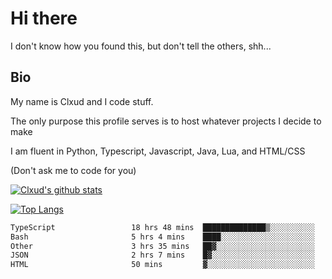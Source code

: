 

# Hi there
I don't know how you found this, but don't tell the others, shh...

## Bio
My name is Clxud and I code stuff.

The only purpose this profile serves is to host whatever projects I decide to make

I am fluent in Python, Typescript, Javascript, Java, Lua, and HTML/CSS



(Don't ask me to code for you)

[![Clxud's github stats](https://github-readme-stats.vercel.app/api?username=cloudwithax&count_private=true&theme=dark&show_icons=true)](https://github.com/anuraghazra/github-readme-stats) 

[![Top Langs](https://github-readme-stats.vercel.app/api/top-langs/?username=cloudwithax&theme=dark)](https://github.com/anuraghazra/github-readme-stats)

<!--START_SECTION:waka-->

```txt
TypeScript                 18 hrs 48 mins  ██████████████▒░░░░░░░░░░   56.99 %
Bash                       5 hrs 4 mins    ████░░░░░░░░░░░░░░░░░░░░░   15.39 %
Other                      3 hrs 35 mins   ██▓░░░░░░░░░░░░░░░░░░░░░░   10.87 %
JSON                       2 hrs 7 mins    █▓░░░░░░░░░░░░░░░░░░░░░░░   06.46 %
HTML                       50 mins         ▓░░░░░░░░░░░░░░░░░░░░░░░░   02.55 %
```

<!--END_SECTION:waka-->







